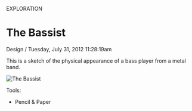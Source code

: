 <p class="type">EXPLORATION</p>

# The Bassist

<p class="meta">Design  /  Tuesday, July 31, 2012 11:28:19am</p>

This is a sketch of the physical appearance of a bass player from a metal band.

![The Bassist](https://farooq-agent.web.app/assets/images/works/details/38-the-bassist/i39.png)

Tools:
- Pencil & Paper
